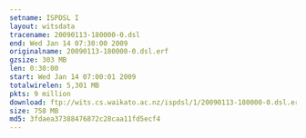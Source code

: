 ```yaml
---
setname: ISPDSL I
layout: witsdata
tracename: 20090113-180000-0.dsl
end: Wed Jan 14 07:30:00 2009
originalname: 20090113-180000-0.dsl.erf
gzsize: 303 MB
len: 0:30:00
start: Wed Jan 14 07:00:01 2009
totalwirelen: 5,301 MB
pkts: 9 million
download: ftp://wits.cs.waikato.ac.nz/ispdsl/1/20090113-180000-0.dsl.erf.gz
size: 758 MB
md5: 3fdaea37388476872c28caa11fd5ecf4
---
```

